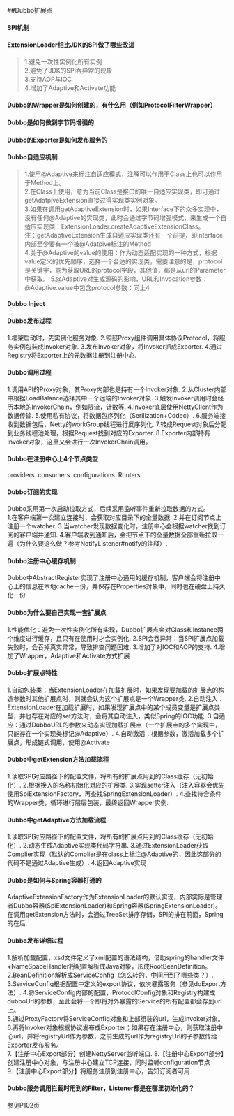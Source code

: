 ##Dubbo扩展点

#### SPI机制

#### ExtensionLoader相比JDK的SPI做了哪些改进
> 1.避免一次性实例化所有实例  
> 2.避免了JDK的SPI吞异常的现象  
> 3.支持AOP与IOC  
> 4.增加了Adaptive和Activate功能

#### Dubbo的Wrapper是如何创建的，有什么用（例如ProtocolFilterWrapper）

#### Dubbo是如何做到字节码增强的

#### Dubbo的Exporter是如何发布服务的

#### Dubbo自适应机制
> 1.使用@Adaptive来标注自适应模式，注解可以作用于Class上也可以作用于Method上。  
> 2.在Class上使用，意为当前Class是接口的唯一自适应实现类，即可通过getAdatpiveExtension直接过得实现类实例对象。  
> 3.如果在调用getAdaptiveExtension时，如果Interface下的众多实现中，没有任何@Adaptive的实现类，此时会通过字节码增强模式，来生成一个自适应实现类：ExtensionLoader.createAdaptiveExtensionClass。  
注：getAdaptiveExtension生成自适应实现类还有一个前提，即Interface内部至少要有一个被@Adatpive标注的Method  
> 4.关于@Adaptive的value的使用：作为动态适配实现的一种方式，根据value定义的优先顺序，选择一个合适的实现类，需要注意的是，protocol是关键字，意为获取URL的protocol字段，其他值，都是从url的Parameter中获取。
> 5.@Adaptive对生成源码的影响，URL和Invocation参数；@Adaptive.value中包含protocol参数：同上4

#### Dubbo Inject
> 



#### Dubbo发布过程
1.框架启动时，先实例化服务对象. 
2.铜鼓Proxy组件调用具体协议Protocol，将服务实例包装成Invoker对象. 
3.发布Invoker对象，将Invoker抓成Exporter. 
4.通过Registry将Exporter上的元数据注册到注册中心. 

#### Dubbo调用过程
1.调用API的Proxy对象，其Proxy内部也是持有一个Invoker对象. 
2.从Cluster内部中根据LoadBalance选择其中一个远端的Invoker对象. 
3.触发Invoker调用时会经历本地的InvokerChain，例如限流，计数等. 
4.Invoker底层使用NettyClient作为数据传输. 
5.使用私有协议，将数据包序列化（Serilization+Codec）. 
6.服务端接收到数据包后，Netty的workGroup线程进行反序列化. 
7.转成Request对象后分配到业务线程池处理，根据Request找到对应的Exporter. 
8.Exporter内部持有Invoker对象，这里又会进行一次InvokerChain调用。  

#### Dubbo在注册中心上4个节点类型
providers. 
consumers. 
configurations. 
Routers

#### Dubbo订阅的实现
Dubbo采用第一次启动拉取方式，后续采用监听事件重新拉取数据的方式。  
1.在客户端第一次建立连接时，会获取对应目录下的全量数据. 
2.并在订阅节点上注册一个watcher. 
3.当watcher发现数据变化时，注册中心会根据watcher找到订阅的客户端并通知. 
4.客户端收到通知后，会把节点下的全量数据全部重新拉取一遍（为什么要这么做？参考NotifyListener#notify的注释）. 

#### Dubbo注册中心缓存机制
Dubbo中AbstractRegister实现了注册中心通用的缓存机制，客户端会将注册中心上的信息在本地cache一份，并保存在Properties对象中，同时也在硬盘上持久化一份


#### Dubbo为什么要自己实现一套扩展点
1.性能优化：避免一次性实例化所有实现，Dubbo扩展点会对Class和Instance两个维度进行缓存，且只有在使用时才会实例化. 
2.SPI会吞异常：当SPI扩展点加载失败时，会吞掉真实异常，导致排查问题困难. 
3.增加了对IOC和AOP的支持. 
4.增加了Wrapper，Adaptive和Activate方式扩展

#### Dubbo扩展点特性
1.自动包装类：当ExtensionLoader在加载扩展时，如果发现要加载的扩展点的构造参数时其他扩展点时，则就会认为这个扩展点是一个Wrapper类. 
2.自动注入：ExtensionLoader在加载扩展时，如果发现扩展点中的某个成员变量是扩展点类型，并也存在对应的set方法时，会将其自动注入，类似Spring的IOC功能. 
3.自适应：通过DubboURL的参数来动态实现加载扩展点（一个扩展点的多个实现中，只能存在一个实现类标记@Adaptive）. 
4.自动激活：根据参数，激活加载多个扩展点，形成链式调用，使用@Activate

#### Dubbo中getExtension方法加载流程
1.读取SPI对应路径下的配置文件，将所有的扩展点用到的Class缓存（无初始化）. 
2.根据换入的名称初始化对应的扩展类. 
3.实现setter注入（注入容器会优先使用SpiExtensionFactory，再查找SpringExtensionLoader）. 
4.查找符合条件的Wrapper类，循环进行层层包装，最终返回Wrapper实例. 

#### Dubbo中getAdaptive方法加载流程
1.读取SPI对应路径下的配置文件，将所有的扩展点用到的Class缓存（无初始化）. 
2.动态生成Adaptive实现类代码字符串. 
3.通过ExtensionLoader获取Complier实现（默认的Complier是在class上标注@Adaptive的，因此这部分的代码不是通过Adaptive生成）. 
4.返回Adaptive实现

#### Dubbo是如何与Spring容器打通的
AdaptiveExtensionFactory作为ExtensionLoader的默认实现，内部实际是管理者Dubbo容器(SpiExtensionLoader)和Spring容器(SpringExtensionLoader)。  
在调用getExtension方法时，会通过TreeSet排序存储，SPI的排在前面，Spring的在后. 


#### Dubbo发布详细过程
1.解析加载配置，xsd文件定义了xml配置的语法结构，借助spring的handler文件+NameSpaceHandler将配置解析成Java对象，形成RootBeanDefinition。  
2.BeanDefinition解析成ServiceConfig（怎么转的，中间用到了哪些类？）. 
3.ServiceConfig根据配置中定义的export协议，依次暴露服务（参见doExport方法）. 
4.将ServiceConfig内部的配置，ProtocolConfig对象和Registry构建成dubboUrl的参数，至此会将一个即将对外暴露的Service的所有配置都会存到url上。  
5.通过ProxyFactory将ServiceConfig对象和上部组装的url，生成Invoker对象。  
6.再将Invoker对象根据协议发布成Exporter；如果存在注册中心，则获取注册中心url，并将registryUrl作为参数，之前生成的url作为registryUrl的子参数传给Exporter发布服务。   
7.【注册中心Export部分】创建NettyServer监听端口. 
8.【注册中心Export部分】创建注册中心对象，与注册中心建立TCP连接，同时监听configuration节点   
9.【注册中心Export部分】将服务注册到注册中心，告知订阅者可用. 

#### Dubbo服务调用拦截时用到的Filter，Listener都是在哪里初始化的？
参见P102页
